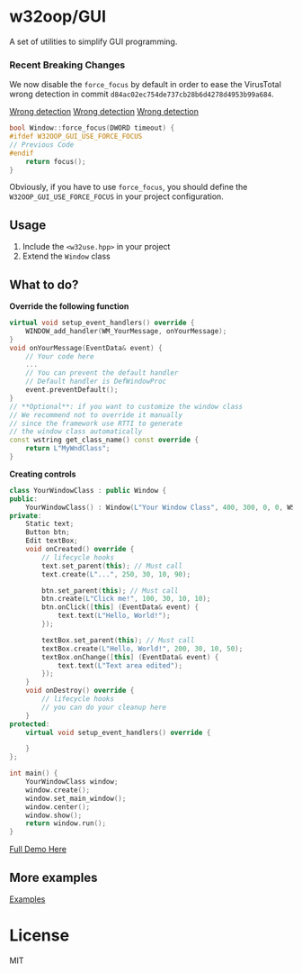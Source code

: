 # w32oop/GUI

A set of utilities to simplify GUI programming.

### Recent Breaking Changes

We now disable the `force_focus` by default in order to ease the VirusTotal wrong detection in commit `d84ac02ec754de737cb28b6d4278d4953b99a684`.

[Wrong detection](https://www.virustotal.com/gui/file/5d1e3e8e9d1013e6c07907b731311b16a8d549528599518b7706c499d9066cef)
[Wrong detection](https://www.virustotal.com/gui/file/86a12cdd8171a17958de56f9f4465eba1a9800644f4341d99d9832191329631a)
[Wrong detection](https://www.virustotal.com/gui/file/33c1b70e809cada9f43801b1568e08b028441e2714f8bab888f034e13b5cda9c)

```cpp
bool Window::force_focus(DWORD timeout) {
#ifdef W32OOP_GUI_USE_FORCE_FOCUS
// Previous Code
#endif
	return focus();
}
```

Obviously, if you have to use `force_focus`, you should define the `W32OOP_GUI_USE_FORCE_FOCUS` in your project configuration.

## Usage

1. Include the `<w32use.hpp>` in your project
2. Extend the `Window` class

## What to do?

**Override the following function**

```cpp
virtual void setup_event_handlers() override {
    WINDOW_add_handler(WM_YourMessage, onYourMessage);
}
void onYourMessage(EventData& event) {
    // Your code here
    ...
    // You can prevent the default handler
    // Default handler is DefWindowProc
    event.preventDefault();
}
// **Optional**: if you want to customize the window class
// We recommend not to override it manually
// since the framework use RTTI to generate
// the window class automatically
const wstring get_class_name() const override {
    return L"MyWndClass";
}
```

**Creating controls**

```cpp
class YourWindowClass : public Window {
public:
    YourWindowClass() : Window(L"Your Window Class", 400, 300, 0, 0, WS_OVERLAPPEDWINDOW) {}
private:
    Static text;
    Button btn;
    Edit textBox;
    void onCreated() override {
        // lifecycle hooks
        text.set_parent(this); // Must call
        text.create(L"...", 250, 30, 10, 90);

        btn.set_parent(this); // Must call
        btn.create(L"Click me!", 100, 30, 10, 10);
        btn.onClick([this] (EventData& event) {
            text.text(L"Hello, World!");
        });

        textBox.set_parent(this); // Must call
        textBox.create(L"Hello, World!", 200, 30, 10, 50);
        textBox.onChange([this] (EventData& event) {
            text.text(L"Text area edited");
        });
    }
    void onDestroy() override {
        // lifecycle hooks
        // you can do your cleanup here
    }
protected:
    virtual void setup_event_handlers() override {

    }
};

int main() { 
    YourWindowClass window;
    window.create();
    window.set_main_window();
    window.center();
    window.show();
    return window.run();
}
```

[Full Demo Here](../.examples/GUI/10.creating-controls/demo.cpp)

## More examples

[Examples](../.examples/GUI/)

# License

MIT
